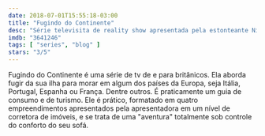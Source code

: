 ```yaml
---
date: 2018-07-01T15:55:18-03:00
title: "Fugindo do Continente"
desc: "Série televisita de reality show apresentada pela estonteante Nicki Chapman."
imdb: "3641246"
tags: [ "series", "blog" ]
stars: "3/5"
---
```

Fugindo do Continente é uma série de tv de e para britânicos. Ela aborda fugir da sua ilha para morar em algum dos países da Europa, seja Itália, Portugal, Espanha ou França. Dentre outros. É praticamente um guia de consumo e de turismo. Ele é prático, formatado em quatro empreendimentos apresentados pela apresentadora em um nível de corretora de imóveis, e se trata de uma "aventura" totalmente sob controle do conforto do seu sofá.
